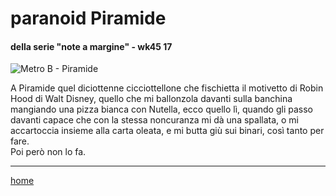 # paranoid Piramide    

#### della serie "note a margine" - wk45 17  
![](https://drive.google.com/uc?id=1dJRth_m3jyKSa8BYPlroHhNXh3qe1c7b "Metro B - Piramide")  
<!--- /interarete128.png  --->  

A Piramide quel diciottenne cicciottellone che fischietta il motivetto di Robin Hood di Walt Disney, quello che mi ballonzola davanti sulla banchina mangiando una pizza bianca con Nutella, ecco quello lì, quando gli passo davanti capace che con la stessa noncuranza mi dà una spallata, o mi accartoccia insieme alla carta oleata, e mi butta giù sui binari, così tanto per fare.  
Poi però non lo fa.  
  
---  
[home](/interarete.md) 